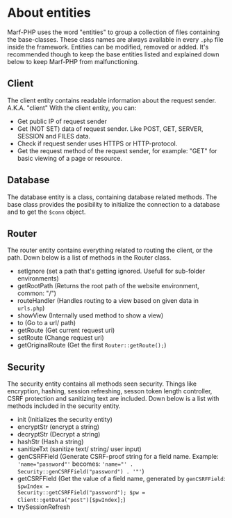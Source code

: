 <h1>About entities</h1>


Marf-PHP uses the word "entities" to group a collection of files containing the base-classes. These class names are always available in every <code>.php</code> file inside the framework. Entities can be modified, removed or added. It's recommended though to keep the base entities listed and explained down below to keep Marf-PHP from malfunctioning.

<h2>Client</h2>

The client entity contains readable information about the request sender. A.K.A. "client"
With the client entity, you can:
* Get public IP of request sender
* Get (NOT SET) data of request sender. Like POST, GET, SERVER, SESSION and FILES data.
* Check if request sender uses HTTPS or HTTP-protocol.
* Get the request method of the request sender, for example: "GET" for basic viewing of a page or resource.

<h2>Database</h2>

The database entity is a class, containing database related methods. The base class provides the posibility to initialize the connection to a database and to get the <code>$conn</code> object.

<h2>Router</h2>
The router entity contains everything related to routing the client, or the path. Down below is a list of methods in the Router class.

* setIgnore (set a path that's getting ignored. Usefull for sub-folder environments)
* getRootPath (Returns the root path of the website environment, common: "/")
* routeHandler (Handles routing to a view based on given data in <code>urls.php</code>)
* showView (Internally used method to show a view)
* to (Go to a url/ path)
* getRoute (Get current request uri)
* setRoute (Change request uri)
* getOriginalRoute (Get the first <code>Router::getRoute();</code>)

<h2>Security</h2>

The security entity contains all methods seen security. Things like encryption, hashing, session refreshing, sesson token length controller, CSRF protection and sanitizing text are included. Down below is a list with methods included in the security entity.

* init (Initializes the security entity)
* encryptStr (encrypt a string)
* decryptStr (Decrypt a string)
* hashStr (Hash a string)
* sanitizeTxt (sanitize text/ string/ user input)
* genCSRFField (Generate CSRF-proof string for a field name. Example: <code>'name="password"'</code> becomes: <code>'name="' . Security::genCSRFField("password") . '"'</code>)
* getCSRFField (Get the value of a field name, generated by <code>genCSRFField</code>: <code>$pwIndex = Security::getCSRFField("password"); $pw = Client::getData("post")[$pwIndex];</code>)
* trySessionRefresh
